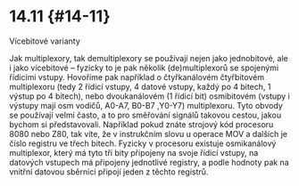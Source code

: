 # 14.11 {#14-11}

Vícebitové varianty

Jak multiplexory, tak demultiplexory se používají nejen jako jednobitové, ale i jako vícebitové – fyzicky to je pak několik (de)multiplexorů se spojenými řídicími vstupy. Hovoříme pak například o čtyřkanálovém čtyřbitovém multiplexoru (tedy 2 řídicí vstupy, 4 datové vstupy, každý po 4 bitech, 1 výstup po 4 bitech), nebo dvoukanálovém (1 řídicí bit) osmibitovém (vstupy i výstupy mají osm vodičů, A0-A7, B0-B7 ,Y0-Y7) multiplexoru. Tyto obvody se používají velmi často, a to pro směřování signálů takovou cestou, jakou bychom si představovali. Například pokud znáte strojový kód procesoru 8080 nebo Z80, tak víte, že v instrukčním slovu u operace MOV a dalších je číslo registru ve třech bitech. Fyzicky v procesoru existuje osmikanálový multiplexor, který má tyto tři bity připojeny na svoje řídicí vstupy, na datových vstupech má připojeny jednotlivé registry, a podle hodnoty pak na vnitřní datovou sběrnici připojí jeden z těchto registrů.
